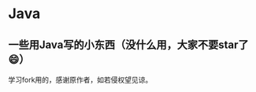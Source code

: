 # Java
一些用Java写的小东西（没什么用，大家不要star了😄）
-----------------------------------------------
学习fork用的，感谢原作者，如若侵权望见谅。
